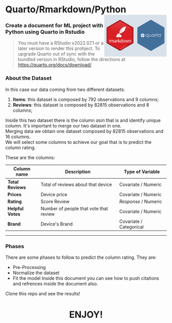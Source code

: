 # Quarto/Rmarkdown/Python <img src="featured.png" align="right" height="130"  alt="" />


### **Create a document for ML project with Python using Quarto in Rstudio**

> You must have a RStudio v2022.07.1 or a later version to render this prohject.
> To upgrade Quarto out of sync with the bundled version in RStudio, follow the directions at https://quarto.org/docs/download/



### About the Dataset

In this case our data coming from two different datasets:  
1. **Items**: this dataset is composed by 792 observations and 9 columns;  
2. **Reviews**: this dataset is composed by 82815 observations and 8 columns;  

Inside this two dataset there is the column *asin* that is and identify unique column. 
It's important to merge our two dataset in one.  
Merging data we obtain one dataset composed by 82815 observations and 16 columns.  
We will select some columns to achieve our goal that is to predict the column rating.

These are the columns:

| Column name | Description   | Type of Variable                                                    
|-----------------------------|------------------|-------------------------|
| **Total Reviews** | Total of reviews about that device | Covariate / Numeric
| **Prices**| Device price | Covariate / Numeric
| **Rating**  | Score Review | *Response* / Numeric
| **Helpful Votes**  | Number of people that vote that review | Covariate / Numeric
| **Brand**  | Device's Brand | Covariate / Categorical

---------------------------------------------------------
### Phases

There are some phases to follow to predict the column rating. They are:
- Pre-Processing
- Normalize the dataset
- Fit the model
Inside this document you can see how to push citations and refrences inside the document also.

Clone this repo and see the results!

# <p align=center>ENJOY!</center>
